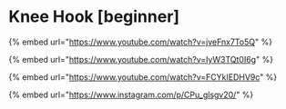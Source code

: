 # Knee Hook \[beginner]

{% embed url="https://www.youtube.com/watch?v=jveFnx7To5Q" %}

{% embed url="https://www.youtube.com/watch?v=IyW3TQt0I6g" %}

{% embed url="https://www.youtube.com/watch?v=FCYkIEDHV9c" %}

{% embed url="https://www.instagram.com/p/CPu_glsgv20/" %}
